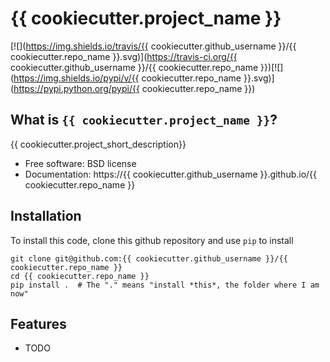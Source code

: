 # {{ cookiecutter.project_name }}

[![](https://img.shields.io/travis/{{ cookiecutter.github_username }}/{{ cookiecutter.repo_name }}.svg)](https://travis-ci.org/{{ cookiecutter.github_username }}/{{ cookiecutter.repo_name }})[![](https://img.shields.io/pypi/v/{{ cookiecutter.repo_name }}.svg)](https://pypi.python.org/pypi/{{ cookiecutter.repo_name }})

## What is `{{ cookiecutter.project_name }}`?

{{ cookiecutter.project_short_description}}

* Free software: BSD license
* Documentation: https://{{ cookiecutter.github_username }}.github.io/{{ cookiecutter.repo_name }}

## Installation

To install this code, clone this github repository and use `pip` to install

    git clone git@github.com:{{ cookiecutter.github_username }}/{{ cookiecutter.repo_name }}
    cd {{ cookiecutter.repo_name }}
    pip install .  # The "." means "install *this*, the folder where I am now"


## Features

* TODO
